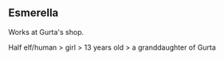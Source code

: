 ## Esmerella

Works at Gurta's shop.

Half elf/human > girl > 13 years old > a granddaughter of Gurta

